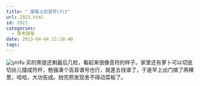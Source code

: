 ```yaml
---
title: " 菜板上的音符\t\t"
url: 2923.html
id: 2923
categories:
  - 思考随笔
date: 2013-04-04 11:10:40
tags:
---
```


![](../../../images/2013/04/yinfu-600x375.jpg "yinfu") 买的黑提还剩最后几粒，看起来很像音符的样子。家里还有萝卜可以切皮切丝儿摆成符杆，勉强凑个高音谱号也行，就差五线谱了，于是早上出门搞了两棵葱，哈哈，大功告成。拍完照发现舍不得动菜板了。